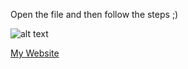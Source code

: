 Open the file and then follow the steps ;)

![alt text](https://media.discordapp.net/attachments/851189086176673792/981710630463606885/Captura.PNG)


[My Website](https://nitrogen.depgang.xyz/)
